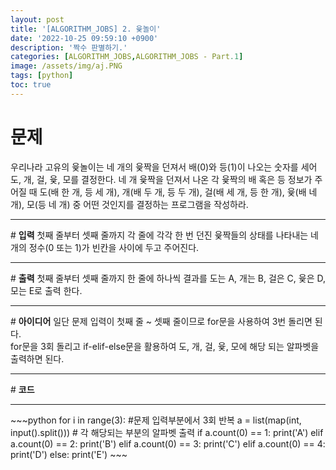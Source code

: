 ```yaml
---
layout: post
title: '[ALGORITHM_JOBS] 2. 윷놀이'
date: '2022-10-25 09:59:10 +0900'
description: '짝수 판별하기.'
categories: [ALGORITHM_JOBS,ALGORITHM_JOBS - Part.1]
image: /assets/img/aj.PNG
tags: [python]
toc: true
---
```

# <b>문제</b>
우리나라 고유의 윷놀이는 네 개의 윷짝을 던져서 배(0)와 등(1)이 나오는 숫자를 세어 도, 개, 걸, 윷, 모를 결정한다. 네 개 윷짝을 던져서 나온 각 윷짝의 배 혹은 등 정보가 주어질 때 도(배 한 개, 등 세 개), 개(배 두 개, 등 두 개), 걸(배 세 개, 등 한 개), 윷(배 네 개), 모(등 네 개) 중 어떤 것인지를 결정하는 프로그램을 작성하라.
<hr>
# <b>입력</b>
첫째 줄부터 셋째 줄까지 각 줄에 각각 한 번 던진 윷짝들의 상태를 나타내는 네 개의 정수(0 또는 1)가 빈칸을 사이에 두고 주어진다.
<hr>
# <b>출력</b>
첫째 줄부터 셋째 줄까지 한 줄에 하나씩 결과를 도는 A, 개는 B, 걸은 C, 윷은 D, 모는 E로 출력 한다.
<hr>
# <b>아이디어</b>
일단 문제 입력이 첫째 줄 ~ 셋째 줄이므로 for문을 사용하여 3번 돌리면 된다.<br>
for문을 3회 돌리고 if-elif-else문을 활용하여 도, 개, 걸, 윷, 모에 해당 되는 알파벳을 출력하면 된다.
<hr>
# <b>코드</b>
<hr>
~~~python
for i in range(3): #문제 입력부분에서 3회 반복
    a = list(map(int, input().split())) # 각 해당되는 부분의 알파벳 출력
    if a.count(0) == 1:
        print('A')
    elif a.count(0) == 2:
        print('B')
    elif a.count(0) == 3:
        print('C')
    elif a.count(0) == 4:
        print('D')
    else:
        print('E')
~~~